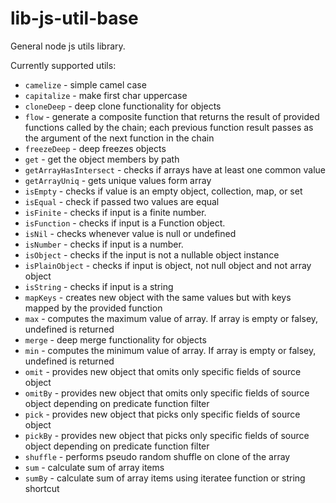 # lib-js-util-base

General node js utils library.

Currently supported utils:
- `camelize` - simple camel case
- `capitalize` - make first char uppercase
- `cloneDeep` - deep clone functionality for objects
- `flow` - generate a composite function that returns the result of provided functions called by the chain; each previous function result passes as the argument of the next function in the chain
- `freezeDeep` - deep freezes objects
- `get` - get the object members by path
- `getArrayHasIntersect` - checks if arrays have at least one common value
- `getArrayUniq` - gets unique values form array
- `isEmpty` - checks if value is an empty object, collection, map, or set
- `isEqual` - check if passed two values are equal
- `isFinite` - checks if input is a finite number.
- `isFunction` - checks if input is a Function object.
- `isNil` - checks whenever value is null or undefined
- `isNumber` - checks if input is a number.
- `isObject` - checks if the input is not a nullable object instance
- `isPlainObject` - checks if input is object, not null object and not array object
- `isString` - checks if input is a string
- `mapKeys` - creates new object with the same values but with keys mapped by the provided function
- `max` - computes the maximum value of array. If array is empty or falsey, undefined is returned
- `merge` - deep merge functionality for objects
- `min` - computes the minimum value of array. If array is empty or falsey, undefined is returned
- `omit` - provides new object that omits only specific fields of source object
- `omitBy` -  provides new object that omits only specific fields of source object depending on predicate function filter
- `pick` - provides new object that picks only specific fields of source object
- `pickBy` -  provides new object that picks only specific fields of source object depending on predicate function filter
- `shuffle` - performs pseudo random shuffle on clone of the array
- `sum` - calculate sum of array items
- `sumBy` - calculate sum of array items using iteratee function or string shortcut
